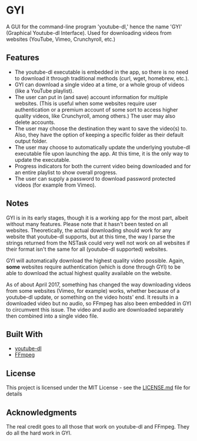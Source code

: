 # GYI
A GUI for the command-line program 'youtube-dl,' hence the name 'GYI' (Graphical Youtube-dl Interface). Used for downloading videos from websites (YouTube, Vimeo, Crunchyroll, etc.)

## Features
* The youtube-dl executable is embedded in the app, so there is no need to download it through traditional methods (curl, wget, homebrew, etc.).
* GYI can download a single video at a time, or a whole group of videos (like a YouTube playlist).
* The user can put in (and save) account information for multiple websites. (This is useful when some websites require user authentication or a premium account of some sort to access higher quality videos, like Crunchyroll, among others.) The user may also delete accounts.
* The user may choose the destination they want to save the video(s) to. Also, they have the option of keeping a specific folder as their default output folder.
* The user may choose to automatically update the underlying youtube-dl executable file upon launching the app. At this time, it is the only way to update the executable.
* Progress indicators for both the current video being downloaded and for an entire playlist to show overall progress.
* The user can supply a password to download password protected videos (for example from Vimeo). 


## Notes
GYI is in its early stages, though it is a working app for the most part, albeit without many features. Please note that it hasn't been tested on all websites. Theoretically, the actual downloading should work for any website that youtube-dl supports, but at this time, the way I parse the strings returned from the NSTask could very well not work on all websites if their format isn't the same for all (youtube-dl supported) websites.

GYI will automatically download the highest quality video possible. Again, **some** websites require authentication (which is done through GYI) to be able to download the actual highest quality available on the website.

As of about April 2017, something has changed the way downloading videos from some websites (Vimeo, for example) works, whether because of a youtube-dl update, or something on the video hosts' end. It results in a downloaded video but no audio, so FFmpeg has also been embedded in GYI to circumvent this issue. The video and audio are downloaded separately then combined into a single video file.

## Built With
* [youtube-dl](https://github.com/rg3/youtube-dl)
* [FFmpeg](https://github.com/FFmpeg/FFmpeg)

## License
This project is licensed under the MIT License - see the [LICENSE.md](LICENSE.md) file for details

## Acknowledgments
The real credit goes to all those that work on youtube-dl and FFmpeg. They do all the hard work in GYI.

